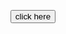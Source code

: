 <!DOCTYPE html>
<!DOCTYPE html>
<html lang="en" dir="ltr">
  <head>
    <meta charset="utf-8">
    <title></title>
<script>
  var c;
  var count = 0;

function changemain(){
 var body = document.getElementById('root');
@@ -14,8 +15,9 @@
}

  function change(){
  count += 1;
  c=document.getElementById('counter');
   c.innerHTML="<h1>hello</h1>";
   c.innerHTML=`<h1>${count}</h1>`;
  }
</script>
  </head>
  <body id="root">
    <center>
    <div class="#">
    <div id="counter">
    </div>
    <button type="button" name="button" onclick=changemain()>click here</button>
    </div>
    </center>
  </body>
</html>
